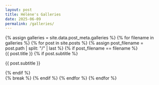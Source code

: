 ```yaml
---
layout: post
title: Hélène's Galleries
date: 2025-06-09
permalink: /galleries/
---
```


<div class="post-grid">
  {% assign galleries = site.data.post_meta.galleries %}
  {% for filename in galleries %}
    {% for post in site.posts %}
      {% assign post_filename = post.path | split: "/" | last %}
      {% if post_filename == filename %}
        <a href="{{ post.url }}" class="post-box" style="text-decoration: none; display: block;">
          <span class="post-box-link">{{ post.title }}</span>
          {% if post.subtitle %}
            <p class="subtitle">{{ post.subtitle }}</p>
          {% endif %}
        </a>
        {% break %}
      {% endif %}
    {% endfor %}
  {% endfor %}
</div>
